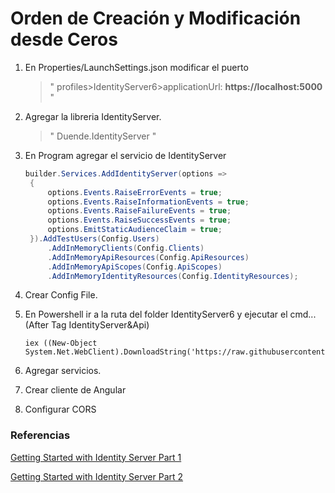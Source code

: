 ﻿# Orden de Creación y Modificación desde Ceros 

1. En Properties/LaunchSettings.json modificar el puerto 
	> " profiles>IdentityServer6>applicationUrl: <b>https://localhost:5000</b> "
2. Agregar la libreria IdentityServer.
	> " Duende.IdentityServer "

3. En Program agregar el servicio de IdentityServer <see cref="builder.Services.AddIdentityServer"/>
   ```C# 
   builder.Services.AddIdentityServer(options =>
    { 
        options.Events.RaiseErrorEvents = true;
        options.Events.RaiseInformationEvents = true;
        options.Events.RaiseFailureEvents = true;
        options.Events.RaiseSuccessEvents = true;
        options.EmitStaticAudienceClaim = true;
    }).AddTestUsers(Config.Users)
        .AddInMemoryClients(Config.Clients)
        .AddInMemoryApiResources(Config.ApiResources)
        .AddInMemoryApiScopes(Config.ApiScopes)
        .AddInMemoryIdentityResources(Config.IdentityResources); 
      ```
4. Crear Config File.

5. En Powershell ir a la ruta del folder IdentityServer6 y ejecutar el cmd... (After Tag IdentityServer&Api)
    ```
    iex ((New-Object System.Net.WebClient).DownloadString('https://raw.githubusercontent.com/DuendeSoftware/IdentityServer.Quickstart.UI/main/getmain.ps1'))
    ```

 6. Agregar servicios. 

 7. Crear cliente de Angular   

 8. Configurar CORS

 ### Referencias

 [Getting Started with Identity Server Part 1](https://www.youtube.com/watch?v=DUujxWdnl3M&ab_channel=IdentityServer)

 [Getting Started with Identity Server Part 2](https://www.youtube.com/watch?v=qyedQ6RzOHw&t=1500s&ab_channel=IdentityServer)
